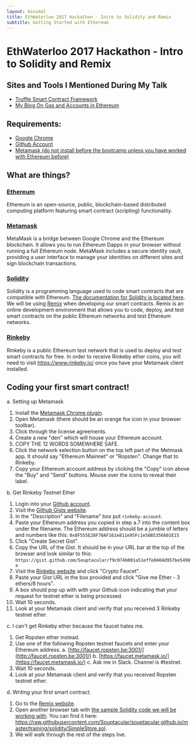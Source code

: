 ```yaml
---
layout: minimal
title: EthWaterloo 2017 Hackathon - Intro to Solidity and Remix
subtitle: Getting Started with Ethereum
---
```

# EthWaterloo 2017 Hackathon - Intro to Solidity and Remix

## Sites and Tools I Mentioned During My Talk
- [Truffle Smart Contract Framework](http://truffleframework.com/)
- [My Blog On Gas and Accounts in Ethereum](https://hudsonjameson.com/2017-06-27-accounts-transactions-gas-ethereum/)

## Requirements:

- [Google Chrome](https://www.google.com/chrome/index.html)
- [Github Account](https://github.com/)
- [Metamask (do not install before the bootcamp unless you have worked with Ethereum before)](https://metamask.io/)

## What are things?

### [Ethereum](http://ethdocs.org/en/latest/)
Ethereum is an open-source, public, blockchain-based distributed computing platform featuring smart contract (scripting) functionality.

### [Metamask](https://metamask.io/)
MetaMask is a bridge between Google Chrome and the Ethereum blockchain. It allows you to run Ethereum Dapps in your browser without running a full Ethereum node. MetaMask includes a secure identity vault, providing a user interface to manage your identities on different sites and sign blockchain transactions.

### [Solidity](https://solidity.readthedocs.io/en/latest/)
Solidity is a programming language used to code smart contracts that are compatible with Ethereum. [The documentation for Solidity is located here](https://solidity.readthedocs.io/en/latest/). We will be using [Remix](https://remix.ethereum.org/#version=soljson-v0.4.13+commit.fb4cb1a.js) when developing our smart contracts. Remix is an online development environment that allows you to code, deploy, and test smart contracts on the public Ethereum networks and test Ethereum networks.

### [Rinkeby](https://www.rinkeby.io/)
Rinkeby is a public Ethereum test network that is used to deploy and test smart contracts for free. In order to receive Rinkeby ether coins, you will need to visit https://www.rinkeby.io/ once you have your Metamask client installed.

## Coding your first smart contract!

a. Setting up Metamask
  1. Install the [Metamask Chrome plugin](https://metamask.io/).
  2. Open Metamask (there should be an orange fox icon in your browser toolbar).
  3. Click through the license agreements.
  4. Create a new "den" which will house your Ethereum account.
  5. COPY THE 12 WORDS SOMEWHERE SAFE.
  6. Click the network selection button on the top left part of the Metmask app. It should say "Ethereum Mainnet" or "Ropsten". Change that to Rinkeby.
  7. Copy your Ethereum account address by clicking the "Copy" icon above the "Buy" and "Send" buttons. Mouse over the icons to reveal their label.

b. Get Rinkeby Testnet Ether
  1. Login into your [Github account](https://github.com/).
  2. Visit the [Github Gists website](https://gist.github.com/).
  3. In the "Description" and "Filename" box put `rinkeby-account`.
  4. Paste your Ethereum address you copied in step a.7 into the content box under the filename. The Ethereum address should be a jumble of letters and numbers like this: `0x8F555E28F70AF161e811e95Fc1e56B5356601E15`
  5. Click "Create Secret Gist".
  6. Copy the URL of the Gist. It should be in your URL bar at the top of the browser and look similar to this:
  `https://gist.github.com/Souptacular/f9c074b001a51effe0404d957be5498a`
  7. Visit the [Rinkeby website](https://www.rinkeby.io/) and click "Crypto Faucet".
  8. Paste your Gist URL in the box provided and click "Give me Ether - 3 ethers/8 hours".
  9. A box should pop up with with your Github icon indicating that your request for testnet ether is being processed.
  10. Wait 10 seconds.
  11. Look at your Metamask client and verify that you received 3 Rinkeby testnet ether.
  
c. I can't get Rinkeby ether because the faucet hates me. 
  1. Get Ropsten ether instead.
  2. Use one of the following Ropsten testnet faucets and enter your Ethereum address.
    a. [http://faucet.ropsten.be:3001/](http://faucet.ropsten.be:3001/)
    b. [https://faucet.metamask.io/](https://faucet.metamask.io/)
    c. Ask me in Slack. Channel is #testnet.
  3. Wait 10 seconds.
  4. Look at your Metamask client and verify that you received Ropsten testnet ether.
    

d. Writing your first smart contract.
  1. Go to the [Remix website](https://remix.ethereum.org).
  2. Open another browser tab with [the sample Solidity code we will be working with](https://raw.githubusercontent.com/Souptacular/souptacular.github.io/master/training/solidity/SimpleStore.sol). You can find it here: https://raw.githubusercontent.com/Souptacular/souptacular.github.io/master/training/solidity/SimpleStore.sol.
  3. We will walk through the rest of the steps live.

